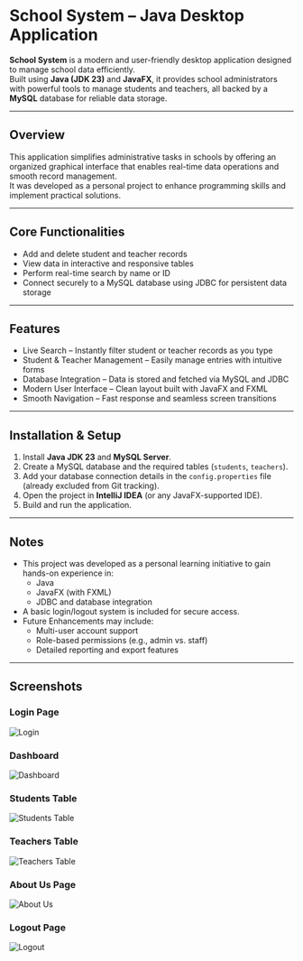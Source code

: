# School System – Java Desktop Application

**School System** is a modern and user-friendly desktop application designed to manage school data efficiently.  
Built using **Java (JDK 23)** and **JavaFX**, it provides school administrators with powerful tools to manage students and teachers, all backed by a **MySQL** database for reliable data storage.

---

## Overview

This application simplifies administrative tasks in schools by offering an organized graphical interface that enables real-time data operations and smooth record management.  
It was developed as a personal project to enhance programming skills and implement practical solutions.

---

## Core Functionalities

- Add and delete student and teacher records  
- View data in interactive and responsive tables  
- Perform real-time search by name or ID  
- Connect securely to a MySQL database using JDBC for persistent data storage

---

## Features

- Live Search – Instantly filter student or teacher records as you type  
- Student & Teacher Management – Easily manage entries with intuitive forms  
- Database Integration – Data is stored and fetched via MySQL and JDBC  
- Modern User Interface – Clean layout built with JavaFX and FXML  
- Smooth Navigation – Fast response and seamless screen transitions

---

## Installation & Setup

1. Install **Java JDK 23** and **MySQL Server**.
2. Create a MySQL database and the required tables (`students`, `teachers`).
3. Add your database connection details in the `config.properties` file (already excluded from Git tracking).
4. Open the project in **IntelliJ IDEA** (or any JavaFX-supported IDE).
5. Build and run the application.

---

## Notes

- This project was developed as a personal learning initiative to gain hands-on experience in:
  - Java  
  - JavaFX (with FXML)  
  - JDBC and database integration
- A basic login/logout system is included for secure access.
- Future Enhancements may include:
  - Multi-user account support  
  - Role-based permissions (e.g., admin vs. staff)  
  - Detailed reporting and export features

---

## Screenshots

### Login Page  
![Login]([src/main/resources/images/Login](https://github.com/Mead47c/School_System/blob/main/src/main/resources/images/Login.png))

### Dashboard  
![Dashboard](src/main/resources/images/Dashboard)

### Students Table  
![Students Table](src/main/resources/images/Students)

### Teachers Table  
![Teachers Table](src/main/resources/images/Teachers)

### About Us Page  
![About Us](src/main/resources/images/AboutUs)

### Logout Page  
![Logout](src/main/resources/images/Logout)
